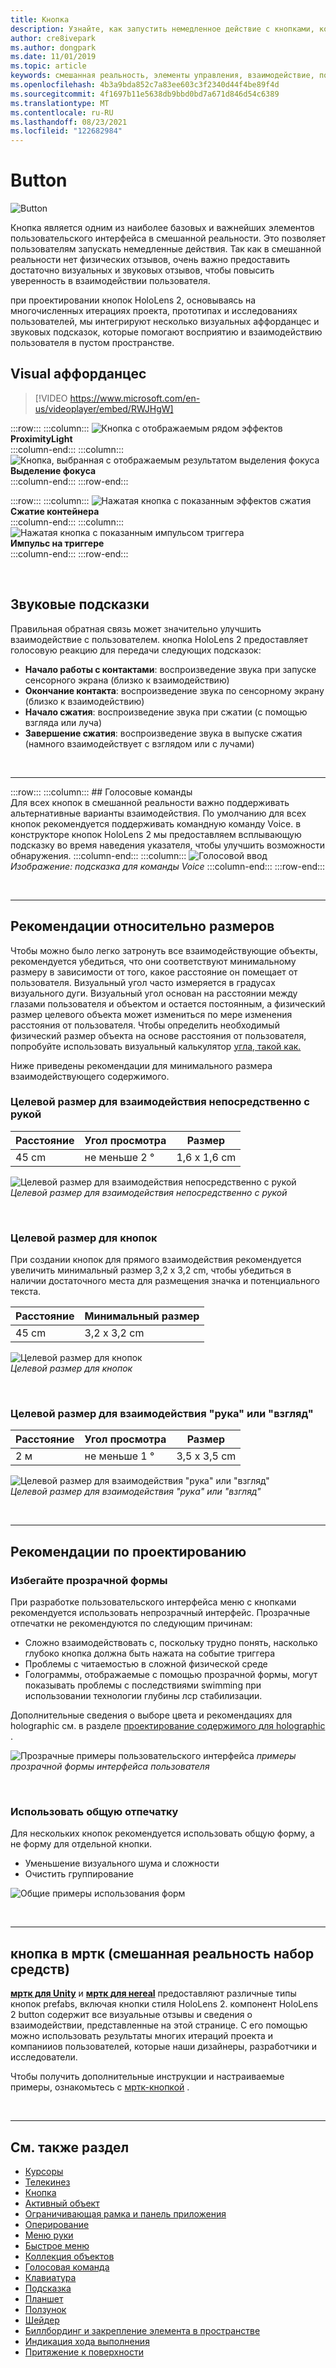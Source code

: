 ```yaml
---
title: Кнопка
description: Узнайте, как запустить немедленное действие с кнопками, которые являются одним из базовых компонентов смешанной реальности.
author: cre8ivepark
ms.author: dongpark
ms.date: 11/01/2019
ms.topic: article
keywords: смешанная реальность, элементы управления, взаимодействие, пользовательский интерфейс, ux, гарнитура смешанной реальности, гарнитура windows mixed reality, гарнитура виртуальной реальности, HoloLens, мртк, смешанная реальность набор средств, кнопка
ms.openlocfilehash: 4b3a9bda852c7a83ee603c3f2340d44f4be89f4d
ms.sourcegitcommit: 4f1697b11e5638db9bbd0bd7a671d846d54c6389
ms.translationtype: MT
ms.contentlocale: ru-RU
ms.lasthandoff: 08/23/2021
ms.locfileid: "122682984"
---
```

# <a name="button"></a>Button

![Button](images/UX_Hero_Button.jpg)

Кнопка является одним из наиболее базовых и важнейших элементов пользовательского интерфейса в смешанной реальности. Это позволяет пользователям запускать немедленные действия. Так как в смешанной реальности нет физических отзывов, очень важно предоставить достаточно визуальных и звуковых отзывов, чтобы повысить уверенность в взаимодействии пользователя. 

при проектировании кнопок HoloLens 2, основываясь на многочисленных итерациях проекта, прототипах и исследованиях пользователей, мы интегрируют несколько визуальных аффорданцес и звуковых подсказок, которые помогают восприятию и взаимодействию пользователя в пустом пространстве. 

## <a name="visual-affordances"></a>Visual аффорданцес

>[!VIDEO https://www.microsoft.com/en-us/videoplayer/embed/RWJHgW]


:::row:::
    :::column:::
       ![Кнопка с отображаемым рядом эффектов](images/UX_Button_Affordance_ProximityLight.jpg)<br>
       **ProximityLight**<br>
    :::column-end:::
    :::column:::
       ![Кнопка, выбранная с отображаемым результатом выделения фокуса](images/UX_Button_Affordance_FocusHighlight.jpg)<br>
        **Выделение фокуса**<br>
    :::column-end:::
:::row-end:::

:::row:::
    :::column:::
       ![Нажатая кнопка с показанным эффектов сжатия](images/UX_Button_Affordance_Compression.jpg)<br>
       **Сжатие контейнера**<br>
    :::column-end:::
    :::column:::
       ![Нажатая кнопка с показанным импульсом триггера](images/UX_Button_Affordance_Pulse.jpg)<br>
        **Импульс на триггере**<br>
    :::column-end:::
:::row-end:::

<br>

## <a name="audio-cues"></a>Звуковые подсказки

Правильная обратная связь может значительно улучшить взаимодействие с пользователем. кнопка HoloLens 2 предоставляет голосовую реакцию для передачи следующих подсказок:
* **Начало работы с контактами**: воспроизведение звука при запуске сенсорного экрана (близко к взаимодействию)
* **Окончание контакта**: воспроизведение звука по сенсорному экрану (близко к взаимодействию)
* **Начало сжатия**: воспроизведение звука при сжатии (с помощью взгляда или луча)
* **Завершение сжатия**: воспроизведение звука в выпуске сжатия (намного взаимодействует с взглядом или с лучами)

<br>

---

:::row:::
    :::column:::
        ## <a name="voice-commandingbr"></a>Голосовые команды<br>
        Для всех кнопок в смешанной реальности важно поддерживать альтернативные варианты взаимодействия. По умолчанию для всех кнопок рекомендуется поддерживать командную команду Voice. в конструкторе кнопок HoloLens 2 мы предоставляем всплывающую подсказку во время наведения указателя, чтобы улучшить возможности обнаружения.
    :::column-end:::
        :::column:::
       ![Голосовой ввод](images/UX_Hero_VoiceCommand.jpg)<br>
        *Изображение: подсказка для команды Voice*
    :::column-end:::
:::row-end:::


<br>

---

## <a name="sizing-recommendations"></a>Рекомендации относительно размеров

Чтобы можно было легко затронуть все взаимодействующие объекты, рекомендуется убедиться, что они соответствуют минимальному размеру в зависимости от того, какое расстояние он помещает от пользователя. Визуальный угол часто измеряется в градусах визуального дуги. Визуальный угол основан на расстоянии между глазами пользователя и объектом и остается постоянным, а физический размер целевого объекта может измениться по мере изменения расстояния от пользователя. Чтобы определить необходимый физический размер объекта на основе расстояния от пользователя, попробуйте использовать визуальный калькулятор [угла, такой как.](https://elvers.us/perception/visualAngle/)

Ниже приведены рекомендации для минимального размера взаимодействующего содержимого.

### <a name="target-size-for-direct-hand-interaction"></a>Целевой размер для взаимодействия непосредственно с рукой

| Расстояние | Угол просмотра | Размер |
|---------|---------|---------|
| 45 cm  | не меньше 2 ° | 1,6 x 1,6 cm |

![Целевой размер для взаимодействия непосредственно с рукой](images/TargetSizingNear.jpg)<br>
*Целевой размер для взаимодействия непосредственно с рукой*

<br>

### <a name="target-size-for-buttons"></a>Целевой размер для кнопок

При создании кнопок для прямого взаимодействия рекомендуется увеличить минимальный размер 3,2 x 3,2 cm, чтобы убедиться в наличии достаточного места для размещения значка и потенциального текста.

| Расстояние | Минимальный размер |
|---------|---------|
| 45 cm  | 3,2 x 3,2 cm |

![Целевой размер для кнопок](images/TargetSizingButtons.png)<br>
*Целевой размер для кнопок*

<br>

### <a name="target-size-for-hand-ray-or-gaze-interaction"></a>Целевой размер для взаимодействия "рука" или "взгляд"
| Расстояние | Угол просмотра | Размер |
|---------|---------|---------|
| 2 м  | не меньше 1 ° | 3,5 x 3,5 cm |

![Целевой размер для взаимодействия "рука" или "взгляд"](images/TargetSizingFar.jpg)<br>
*Целевой размер для взаимодействия "рука" или "взгляд"*

<br>

---

## <a name="design-guidelines"></a>Рекомендации по проектированию

### <a name="avoid-transparent-backplate"></a>Избегайте прозрачной формы
При разработке пользовательского интерфейса меню с кнопками рекомендуется использовать непрозрачный интерфейс. Прозрачные отпечатки не рекомендуются по следующим причинам:
* Сложно взаимодействовать с, поскольку трудно понять, насколько глубоко кнопка должна быть нажата на событие триггера
* Проблемы с читаемостью в сложной физической среде
* Голограммы, отображаемые с помощью прозрачной формы, могут показывать проблемы с последствиями swimming при использовании технологии глубины лср стабилизации.

Дополнительные сведения о выборе цвета и рекомендациях для holographic см. в разделе [проектирование содержимого для holographic](designing-content-for-holographic-display.md) .

![Прозрачные примеры пользовательского интерфейса ](images/color_transparent_examples.jpg)
 *примеры прозрачной формы интерфейса пользователя*

<br>

### <a name="use-shared-backplate"></a>Использовать общую отпечатку
Для нескольких кнопок рекомендуется использовать общую форму, а не форму для отдельной кнопки.

* Уменьшение визуального шума и сложности
* Очистить группирование  

![Общие ](images/Button_Design_SharedBackplate.png
)
  примеры использования форм

<br>

---

## <a name="button-in-mrtk-mixed-reality-toolkit"></a>кнопка в мртк (смешанная реальность набор средств)
**[мртк для Unity](/windows/mixed-reality/mrtk-unity/)** и **[мртк для неreal](/windows/mixed-reality/develop/unreal/unreal-mrtk-introduction)** предоставляют различные типы кнопок prefabs, включая кнопки стиля HoloLens 2. компонент HoloLens 2 button содержит все визуальные отзывы и сведения о взаимодействии, представленные на этой странице. С его помощью можно использовать результаты многих итераций проекта и компанииов пользователей, которые наши дизайнеры, разработчики и исследователи.

Чтобы получить дополнительные инструкции и настраиваемые примеры, ознакомьтесь с [мртк-кнопкой](/windows/mixed-reality/mrtk-unity/features/ux-building-blocks/button) .

<br>

---

## <a name="see-also"></a>См. также раздел

* [Курсоры](cursors.md)
* [Телекинез](point-and-commit.md)
* [Кнопка](button.md)
* [Активный объект](interactable-object.md)
* [Ограничивающая рамка и панель приложения](app-bar-and-bounding-box.md)
* [Оперирование](direct-manipulation.md)
* [Меню руки](hand-menu.md)
* [Быстрое меню](near-menu.md)
* [Коллекция объектов](object-collection.md)
* [Голосовая команда](voice-input.md)
* [Клавиатура](keyboard.md)
* [Подсказка](tooltip.md)
* [Планшет](slate.md)
* [Ползунок](slider.md)
* [Шейдер](shader.md)
* [Биллбординг и закрепление элемента в пространстве](billboarding-and-tag-along.md)
* [Индикация хода выполнения](progress.md)
* [Притяжение к поверхности](surface-magnetism.md)